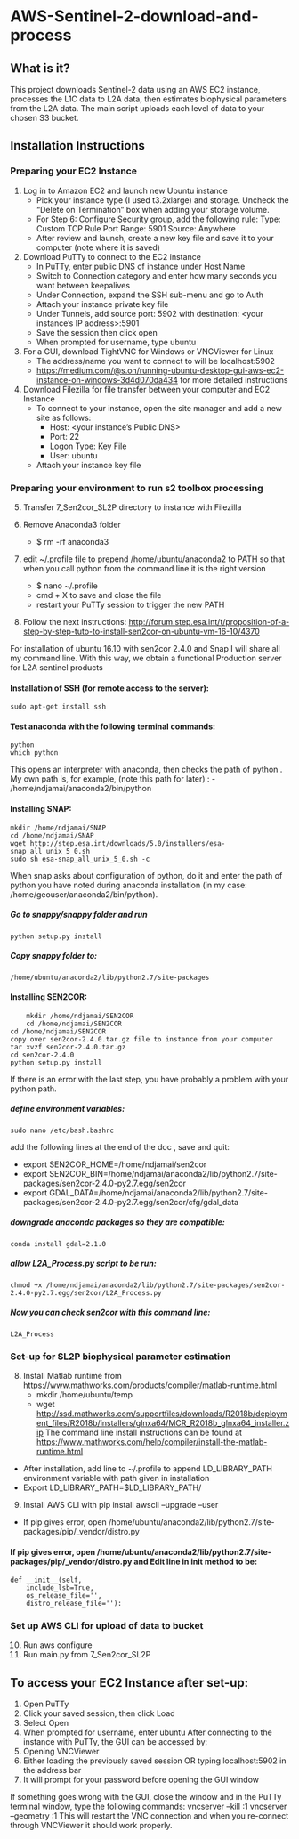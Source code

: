# AWS-Sentinel-2-download-and-process

## What is it?
This project downloads Sentinel-2 data using an AWS EC2 instance, processes the L1C data to L2A data, then estimates biophysical parameters from the L2A data. The main script uploads each level of data to your chosen S3 bucket.

## Installation Instructions

### Preparing your EC2 Instance
1. Log in to Amazon EC2 and launch new Ubuntu instance
    - Pick your instance type (I used t3.2xlarge) and storage. Uncheck the “Delete on Termination” box when adding your storage volume.
    - For Step 6: Configure Security group, add the following rule:
        Type: Custom TCP Rule
        Port Range: 5901
        Source: Anywhere
    - After review and launch, create a new key file and save it to your computer (note where it is saved)
2.	Download PuTTy to connect to the EC2 instance
    - In PuTTy, enter public DNS of instance under Host Name
	- Switch to Connection category and enter how many seconds you want between keepalives
	- Under Connection, expand the SSH sub-menu and go to Auth
	- Attach your instance private key file
	- Under Tunnels, add source port: 5902 with destination: <your instance’s IP address>:5901
	- Save the session then click open
	- When prompted for username, type ubuntu
3.	For a GUI, download TightVNC for Windows or VNCViewer for Linux
	- The address/name you want to connect to will be localhost:5902
	- https://medium.com/@s.on/running-ubuntu-desktop-gui-aws-ec2-instance-on-windows-3d4d070da434 for more detailed instructions
4.	Download Filezilla for file transfer between your computer and EC2 Instance
	- To connect to your instance, open the site manager and add a new site as follows:
		- Host: <your instance’s Public DNS>
		- Port: 22
		- Logon Type: Key File
		- User: ubuntu
	- Attach your instance key file

### Preparing your environment to run s2 toolbox processing
5.	Transfer 7_Sen2cor_SL2P directory to instance with Filezilla
6.	Remove Anaconda3 folder
    - $ rm -rf anaconda3
7. edit ~/.profile file to prepend /home/ubuntu/anaconda2 to PATH so that when you call python from the command line it is the right version
    - $ nano ~/.profile
    - cmd + X to save and close the file
    - restart your PuTTy session to trigger the new PATH

7.	Follow the next instructions: 
http://forum.step.esa.int/t/proposition-of-a-step-by-step-tuto-to-install-sen2cor-on-ubuntu-vm-16-10/4370

For installation of ubuntu 16.10 with sen2cor 2.4.0 and Snap
I will share all my command line.
With this way, we obtain a functional Production server for L2A sentinel products

#### Installation of SSH (for remote access to the server):
    sudo apt-get install ssh

#### Test anaconda with the following terminal commands:
    python
    which python
This opens an interpreter with anaconda, then checks the path of python . My own path is, for example, (note this path for later)
: 
    - /home/ndjamai/anaconda2/bin/python

#### Installing SNAP:

    mkdir /home/ndjamai/SNAP
    cd /home/ndjamai/SNAP
    wget http://step.esa.int/downloads/5.0/installers/esa-snap_all_unix_5_0.sh
    sudo sh esa-snap_all_unix_5_0.sh -c

When snap asks about configuration of python, do it and enter the path of python you have noted during anaconda installation (in my case: /home/geouser/anaconda2/bin/python). 
##### Go to snappy/snappy folder and run
    python setup.py install
##### Copy snappy folder to:
    /home/ubuntu/anaconda2/lib/python2.7/site-packages

#### Installing SEN2COR:

        mkdir /home/ndjamai/SEN2COR
        cd /home/ndjamai/SEN2COR
	cd /home/ndjamai/SEN2COR
	copy over sen2cor-2.4.0.tar.gz file to instance from your computer
	tar xvzf sen2cor-2.4.0.tar.gz
	cd sen2cor-2.4.0
	python setup.py install
	
If there is an error with the last step, you have probably a problem with your python path. 

##### define environment variables:
	sudo nano /etc/bash.bashrc

add the following lines at the end of the doc , save and quit:

 - export SEN2COR_HOME=/home/ndjamai/sen2cor
 - export SEN2COR_BIN=/home/ndjamai/anaconda2/lib/python2.7/site-packages/sen2cor-2.4.0-py2.7.egg/sen2cor
 - export GDAL_DATA=/home/ndjamai/anaconda2/lib/python2.7/site-packages/sen2cor-2.4.0-py2.7.egg/sen2cor/cfg/gdal_data

##### downgrade anaconda packages so they are compatible:
	conda install gdal=2.1.0

##### allow L2A_Process.py script to  be run:
	chmod +x /home/ndjamai/anaconda2/lib/python2.7/site-packages/sen2cor-2.4.0-py2.7.egg/sen2cor/L2A_Process.py

##### Now you can check sen2cor with this command line:
	L2A_Process

### Set-up for SL2P biophysical parameter estimation
8.	Install Matlab runtime from https://www.mathworks.com/products/compiler/matlab-runtime.html
    - mkdir /home/ubuntu/temp
    - wget http://ssd.mathworks.com/supportfiles/downloads/R2018b/deployment_files/R2018b/installers/glnxa64/MCR_R2018b_glnxa64_installer.zip
The command line install instructions can be found at 
https://www.mathworks.com/help/compiler/install-the-matlab-runtime.html

 - After installation, add line to ~/.profile to append LD_LIBRARY_PATH environment variable with path given in installation
 - Export LD_LIBRARY_PATH=$LD_LIBRARY_PATH/<path given at end of installation>
9.	Install AWS CLI with pip install awscli –upgrade –user
 - 	If pip gives error, open /home/ubuntu/anaconda2/lib/python2.7/site-packages/pip/_vendor/distro.py

#### If pip gives error, open /home/ubuntu/anaconda2/lib/python2.7/site-packages/pip/_vendor/distro.py and Edit line in __init__ method to be:
	def __init__(self,
	    include_lsb=True,
	    os_release_file='',
	    distro_release_file=''):
	
### Set up AWS CLI for upload of data to bucket
10.	Run aws configure
11.	Run main.py from 7_Sen2cor_SL2P


## To access your EC2 Instance after set-up:
1.	Open PuTTy
2.	Click your saved session, then click Load
3.	Select Open
4.	When prompted for username, enter ubuntu
After connecting to the instance with PuTTy, the GUI can be accessed by:
1.	Opening VNCViewer
2.	Either loading the previously saved session OR typing localhost:5902 in the address bar
3.	It will prompt for your password before opening the GUI window


If something goes wrong with the GUI, close the window and in the PuTTy terminal window, type the following commands:
vncserver –kill :1
vncserver –geometry <the dimensions of your monitor> :1
This will restart the VNC connection and when  you re-connect through VNCViewer it should work properly.
